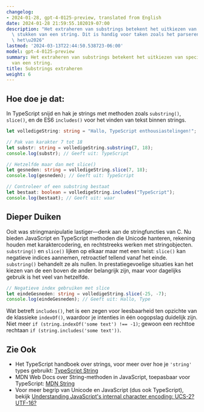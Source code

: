 ```yaml
---
changelog:
- 2024-01-28, gpt-4-0125-preview, translated from English
date: 2024-01-28 21:59:55.102019-07:00
description: "Het extraheren van substrings betekent het uitkiezen van specifieke\
  \ stukken van een string. Dit is handig voor taken zoals het parseren van gegevens,\
  \ het\u2026"
lastmod: '2024-03-13T22:44:50.538723-06:00'
model: gpt-4-0125-preview
summary: Het extraheren van substrings betekent het uitkiezen van specifieke stukken
  van een string.
title: Substrings extraheren
weight: 6
---
```


## Hoe doe je dat:
In TypeScript snijd en hak je strings met methoden zoals `substring()`, `slice()`, en de ES6 `includes()` voor het vinden van tekst binnen strings.

```TypeScript
let volledigeString: string = "Hallo, TypeScript enthousiastelingen!";

// Pak van karakter 7 tot 18
let substr: string = volledigeString.substring(7, 18);
console.log(substr); // Geeft uit: TypeScript

// Hetzelfde maar dan met slice()
let gesneden: string = volledigeString.slice(7, 18);
console.log(gesneden); // Geeft uit: TypeScript

// Controleer of een substring bestaat
let bestaat: boolean = volledigeString.includes("TypeScript");
console.log(bestaat); // Geeft uit: waar
```

## Dieper Duiken
Ooit was stringmanipulatie lastiger—denk aan de stringfuncties van C. Nu bieden JavaScript en TypeScript methoden die Unicode hanteren, rekening houden met karaktercodering, en rechtstreeks werken met stringobjecten. `substring()` en `slice()` lijken op elkaar maar met een twist: `slice()` kan negatieve indices aannemen, retroactief tellend vanaf het einde. `substring()` behandelt ze als nullen. In prestatiegevoelige situaties kan het kiezen van de een boven de ander belangrijk zijn, maar voor dagelijks gebruik is het veel van hetzelfde.

```TypeScript
// Negatieve index gebruiken met slice
let eindeGesneden: string = volledigeString.slice(-25, -7);
console.log(eindeGesneden); // Geeft uit: Hallo, Type
```

Wat betreft `includes()`, het is een zegen voor leesbaarheid ten opzichte van de klassieke `indexOf()`, waardoor je intenties in één oogopslag duidelijk zijn. Niet meer `if (string.indexOf('some text') !== -1)`; gewoon een rechttoe rechtaan `if (string.includes('some text'))`.

## Zie Ook
- Het TypeScript handboek over strings, voor meer over hoe je `'string'` types gebruikt: [TypeScript String](https://www.typescriptlang.org/docs/handbook/2/everyday-types.html#string)
- MDN Web Docs over String-methoden in JavaScript, toepasbaar voor TypeScript: [MDN String](https://developer.mozilla.org/en-US/docs/Web/JavaScript/Reference/Global_Objects/String)
- Voor meer begrip van Unicode en JavaScript (dus ook TypeScript), bekijk [Understanding JavaScript's internal character encoding: UCS-2? UTF-16?](http://mathiasbynens.be/notes/javascript-encoding)
